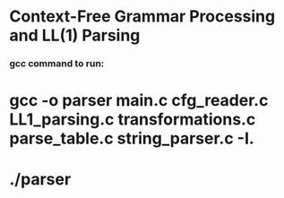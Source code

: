# Context-Free Grammar Processing and LL(1) Parsing

### gcc command to run:
# gcc -o parser main.c cfg_reader.c LL1_parsing.c transformations.c parse_table.c string_parser.c -I.
# ./parser